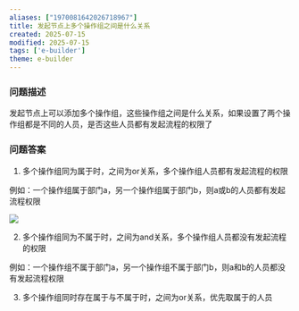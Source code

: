```yaml
---
aliases: ["1970081642026718967"]
title: 发起节点上多个操作组之间是什么关系
created: 2025-07-15
modified: 2025-07-15
tags: ['e-builder']
theme: e-builder
---
```


### 问题描述

发起节点上可以添加多个操作组，这些操作组之间是什么关系，如果设置了两个操作组都是不同的人员，是否这些人员都有发起流程的权限了

### 问题答案

1. 多个操作组同为属于时，之间为or关系，多个操作组人员都有发起流程的权限

例如：一个操作组属于部门a，另一个操作组属于部门b，则a或b的人员都有发起流程权限

![](https://myhelpdoc.oss-cn-heyuan.aliyuncs.com/mdimages/040494c8d79b52e4f348d83e85a1c041.jpg)

2. 多个操作组同为不属于时，之间为and关系，多个操作组人员都没有发起流程的权限

例如：一个操作组不属于部门a，另一个操作组不属于部门b，则a和b的人员都没有发起流程权限

3. 多个操作组同时存在属于与不属于时，之间为or关系，优先取属于的人员

